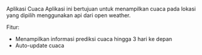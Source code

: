 Aplikasi Cuaca
Aplikasi ini bertujuan untuk menampilkan cuaca pada lokasi yang dipilih menggunakan api dari open weather.

Fitur:
- Menampilkan informasi prediksi cuaca hingga 3 hari ke depan 
- Auto-update cuaca

